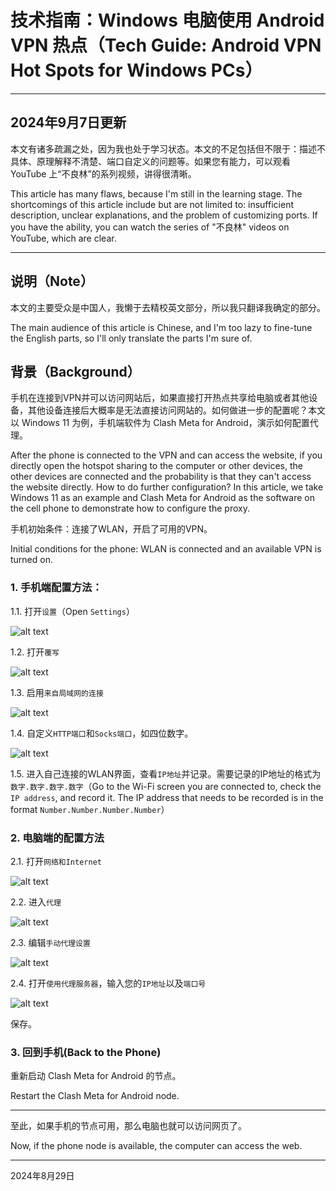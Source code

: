# 技术指南：Windows 电脑使用 Android VPN 热点（Tech Guide: Android VPN Hot Spots for Windows PCs）

---

## 2024年9月7日更新

本文有诸多疏漏之处，因为我也处于学习状态。本文的不足包括但不限于：描述不具体、原理解释不清楚、端口自定义的问题等。如果您有能力，可以观看 YouTube 上“不良林”的系列视频，讲得很清晰。

This article has many flaws, because I'm still in the learning stage. The shortcomings of this article include but are not limited to: insufficient description, unclear explanations, and the problem of customizing ports. If you have the ability, you can watch the series of "不良林" videos on YouTube, which are clear.

---

## 说明（Note）

本文的主要受众是中国人，我懒于去精校英文部分，所以我只翻译我确定的部分。

The main audience of this article is Chinese, and I'm too lazy to fine-tune the English parts, so I'll only translate the parts I'm sure of.

## 背景（Background）

手机在连接到VPN并可以访问网站后，如果直接打开热点共享给电脑或者其他设备，其他设备连接后大概率是无法直接访问网站的。如何做进一步的配置呢？本文以 Windows 11 为例，手机端软件为 Clash Meta for Android，演示如何配置代理。

After the phone is connected to the VPN and can access the website, if you directly open the hotspot sharing to the computer or other devices, the other devices are connected and the probability is that they can't access the website directly. How to do further configuration? In this article, we take Windows 11 as an example and Clash Meta for Android as the software on the cell phone to demonstrate how to configure the proxy.

手机初始条件：连接了WLAN，开启了可用的VPN。

Initial conditions for the phone: WLAN is connected and an available VPN is turned on.

### 1. 手机端配置方法：

1.1. 打开`设置`（Open `Settings`）

![alt text](images/Android-VPN-hot-spot-for-Windows/image.png)

1.2. 打开`覆写`

![alt text](images/Android-VPN-hot-spot-for-Windows/image-1.png)

1.3. 启用`来自局域网的连接`

![alt text](images/Android-VPN-hot-spot-for-Windows/image-2.png)

1.4. 自定义`HTTP端口`和`Socks端口`，如四位数字。

![alt text](images/Android-VPN-hot-spot-for-Windows/image-3.png)

1.5. 进入自己连接的WLAN界面，查看`IP地址`并记录。需要记录的IP地址的格式为`数字.数字.数字.数字`（Go to the Wi-Fi screen you are connected to, check the `IP address`, and record it. The IP address that needs to be recorded is in the format `Number.Number.Number.Number`）

### 2. 电脑端的配置方法

2.1. 打开`网络和Internet`

![alt text](images/Android-VPN-hot-spot-for-Windows/image-4.png)

2.2. 进入`代理`

![alt text](images/Android-VPN-hot-spot-for-Windows/image-5.png)

2.3. 编辑`手动代理设置`

![alt text](images/Android-VPN-hot-spot-for-Windows/image-6.png)

2.4. 打开`使用代理服务器`，输入您的`IP地址`以及`端口号`

![alt text](images/Android-VPN-hot-spot-for-Windows/image-7.png)

保存。

### 3. 回到手机(Back to the Phone)

重新启动 Clash Meta for Android 的节点。

Restart the Clash Meta for Android node.

---

至此，如果手机的节点可用，那么电脑也就可以访问网页了。

Now, if the phone node is available, the computer can access the web.

---

2024年8月29日
